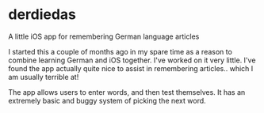 derdiedas
=========

A little iOS app for remembering German language articles

I started this a couple of months ago in my spare time as a reason to combine
learning German and iOS together. I've worked on it very little.
I've found the app actually quite nice to assist in remembering articles.. 
which I am usually terrible at!

The app allows users to enter words, and then test themselves. It has an
extremely basic and buggy system of picking the next word.